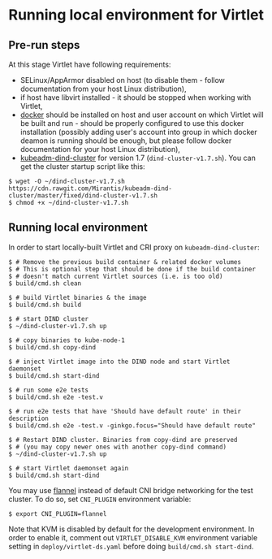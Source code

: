 # Running local environment for Virtlet

## Pre-run steps

At this stage Virtlet have following requirements:

* SELinux/AppArmor disabled on host (to disable them - follow documentation from your host Linux distribution),
* if host have libvirt installed - it should be stopped when working with Virtlet,
* [docker](https://www.docker.com) should be installed on host and user account on which Virtlet will be built and run - should be properly configured to use this docker installation (possibly adding user's account into group in which docker deamon is running should be enough, but please follow docker documentation for your host Linux distribution),
* [kubeadm-dind-cluster](https://github.com/Mirantis/kubeadm-dind-cluster) for version 1.7 (`dind-cluster-v1.7.sh`).
  You can get the cluster startup script like this:
```
$ wget -O ~/dind-cluster-v1.7.sh https://cdn.rawgit.com/Mirantis/kubeadm-dind-cluster/master/fixed/dind-cluster-v1.7.sh
$ chmod +x ~/dind-cluster-v1.7.sh
```

## Running local environment

In order to start locally-built Virtlet and CRI proxy on `kubeadm-dind-cluster`: 
```
$ # Remove the previous build container & related docker volumes
$ # This is optional step that should be done if the build container
$ # doesn't match current Virtlet sources (i.e. is too old)
$ build/cmd.sh clean

$ # build Virtlet binaries & the image
$ build/cmd.sh build

$ # start DIND cluster
$ ~/dind-cluster-v1.7.sh up

$ # copy binaries to kube-node-1
$ build/cmd.sh copy-dind

$ # inject Virtlet image into the DIND node and start Virtlet daemonset
$ build/cmd.sh start-dind

$ # run some e2e tests
$ build/cmd.sh e2e -test.v

$ # run e2e tests that have 'Should have default route' in their description
$ build/cmd.sh e2e -test.v -ginkgo.focus="Should have default route"

$ # Restart DIND cluster. Binaries from copy-dind are preserved
$ # (you may copy newer ones with another copy-dind command)
$ ~/dind-cluster-v1.7.sh up

$ # start Virtlet daemonset again
$ build/cmd.sh start-dind
```

You may use [flannel](https://github.com/coreos/flannel) instead of
default CNI bridge networking for the test cluster. To do so,
set `CNI_PLUGIN` environment variable:
```
$ export CNI_PLUGIN=flannel
```

Note that KVM is disabled by default for the development environment.
In order to enable it, comment out `VIRTLET_DISABLE_KVM` environment
variable setting in `deploy/virtlet-ds.yaml` before doing
`build/cmd.sh start-dind`.
